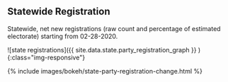 ## Statewide Registration

Statewide, net new registrations (raw count and percentage of estimated
electorate) starting from 02-28-2020.

![state registrations]({{ site.data.state.party_registration_graph }} ){:class="img-responsive"}

{% include images/bokeh/state-party-registration-change.html %}
